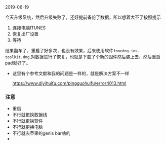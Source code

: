 2019-06-19

今天升级系统，然后升级失败了，还好提前备份了数据，所以想着大不了按照提示

1. 连接电脑ITUNES
2. 恢复出厂设置
3. 等待





结果翻车了，重启了好多次，也没有效果，后来使用软件`fonedog-ios-toolkit.dmg`,对数据进行了恢复，也就是下载了个新的固件然后装上去，然后重启pad就好了。





* 这里有个参考文献和我的问题是一样的，就是解决方案不一样

  https://www.diyihuifu.com/pingguohuifu/error4013.html





### 注意

* 重启
* 不行就更换数据线
* 不行就更换软件
* 不行就更换电脑
* 不行就去苹果的genis bar啥的
* 